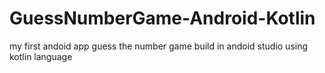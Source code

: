 # GuessNumberGame-Android-Kotlin
my first andoid app
guess the number game
build in andoid studio
using kotlin language
